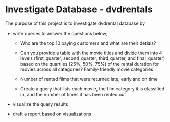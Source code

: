 # Investigate Database - dvdrentals
The purpose of this project is to investigate dvdrental database by 

+ write queries to answer the questions below;

  	+ Who are the top 10 paying customers and what are their detials?

 	 + Can you provide a table with the movie titles and divide them 
	   into 4 levels (first_quarter, second_quarter, third_quarter, and final_quarter) 
	   based on the quartiles (25%, 50%, 75%) of the rental duration for movies across all categories? Family-friendly movie           categories
  
  	+ Number of rented films 
	  that were returned late, early and on time

  	+ Create a query that lists each movie, 
	  the film category it is classified in, and the number of times it has been rented out
  
+ visualize the query results 

+ draft a report based on visualizations
